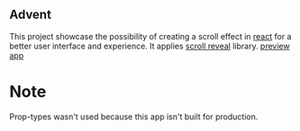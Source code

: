 ## Advent

This project showcase the possibility of creating a scroll effect in [react](https://github.com/facebook/create-react-app) for a better user interface and experience. It applies [scroll reveal](https://scrollrevealjs.org) library. [preview app](https://marvelmiles.github.io/advents)


 #  Note
 Prop-types wasn't used because this app isn't built for production.
 